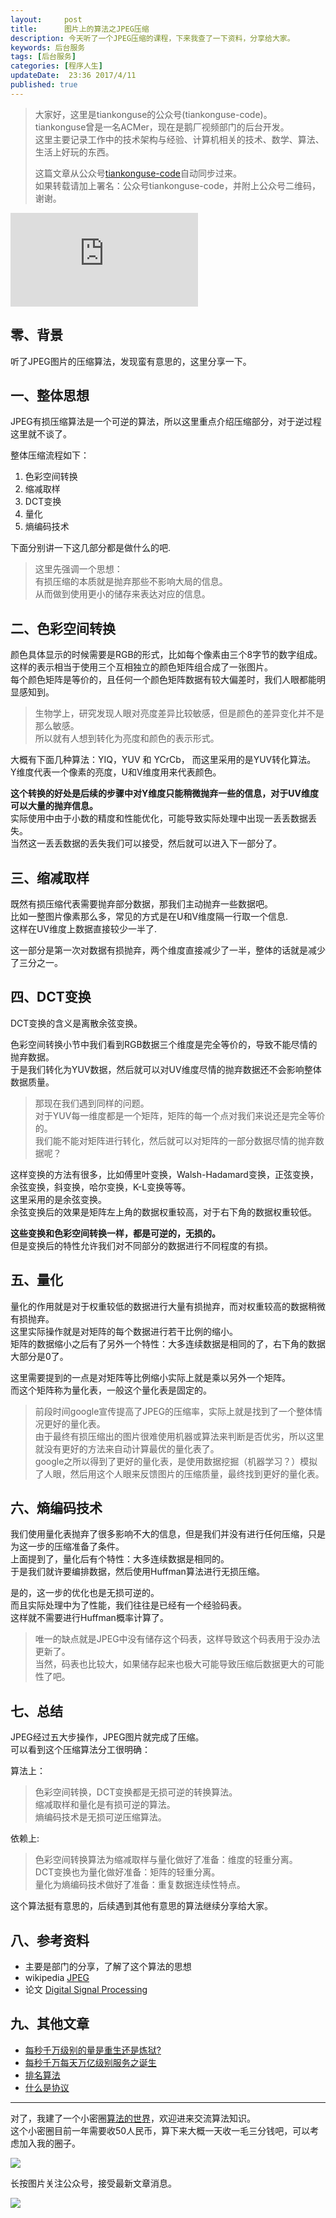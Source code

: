 ```yaml
---  
layout:     post  
title:      图片上的算法之JPEG压缩
description: 今天听了一个JPEG压缩的课程，下来我查了一下资料，分享给大家。    
keywords: 后台服务  
tags: [后台服务]  
categories: [程序人生]  
updateDate:  23:36 2017/4/11  
published: true  
---  
```

  
  
>   
> 大家好，这里是tiankonguse的公众号(tiankonguse-code)。    
> tiankonguse曾是一名ACMer，现在是鹅厂视频部门的后台开发。    
> 这里主要记录工作中的技术架构与经验、计算机相关的技术、数学、算法、生活上好玩的东西。    
>      
> 这篇文章从公众号[tiankonguse-code](http://mp.weixin.qq.com/s/kjuZuB6l80e49rP_cJEr_g)自动同步过来。    
> 如果转载请加上署名：公众号tiankonguse-code，并附上公众号二维码，谢谢。    
>    
  

![](http://tiankonguse.com/lab/cloudLink/baidupan.php?url=/1915453531/2069686084.png)
  
  
  
## 零、背景  
  
听了JPEG图片的压缩算法，发现蛮有意思的，这里分享一下。  


## 一、整体思想


JPEG有损压缩算法是一个可逆的算法，所以这里重点介绍压缩部分，对于逆过程这里就不谈了。  


整体压缩流程如下：  
  
  
1. 色彩空间转换  
2. 缩减取样  
3. DCT变换  
4. 量化  
5. 熵编码技术  


下面分别讲一下这几部分都是做什么的吧.  

>  
> 这里先强调一个思想：  
> 有损压缩的本质就是抛弃那些不影响大局的信息。  
> 从而做到使用更小的储存来表达对应的信息。  
>  


## 二、色彩空间转换


颜色具体显示的时候需要是RGB的形式，比如每个像素由三个8字节的数字组成。  
这样的表示相当于使用三个互相独立的颜色矩阵组合成了一张图片。  
每个颜色矩阵是等价的，且任何一个颜色矩阵数据有较大偏差时，我们人眼都能明显感知到。  


> 
> 生物学上，研究发现人眼对亮度差异比较敏感，但是颜色的差异变化并不是那么敏感。  
> 所以就有人想到转化为亮度和颜色的表示形式。  
> 


大概有下面几种算法：YIQ，YUV 和 YCrCb， 而这里采用的是YUV转化算法。   
Y维度代表一个像素的亮度，U和V维度用来代表颜色。    


**这个转换的好处是后续的步骤中对Y维度只能稍微抛弃一些的信息，对于UV维度可以大量的抛弃信息。**  
实际使用中由于小数的精度和性能优化，可能导致实际处理中出现一丢丢数据丢失。  
当然这一丢丢数据的丢失我们可以接受，然后就可以进入下一部分了。  



## 三、缩减取样

既然有损压缩代表需要抛弃部分数据，那我们主动抛弃一些数据吧。  
比如一整图片像素那么多，常见的方式是在U和V维度隔一行取一个信息.  
这样在UV维度上数据直接较少一半了.     


这一部分是第一次对数据有损抛弃，两个维度直接减少了一半，整体的话就是减少了三分之一。  


## 四、DCT变换

DCT变换的含义是离散余弦变换。  


色彩空间转换小节中我们看到RGB数据三个维度是完全等价的，导致不能尽情的抛弃数据。  
于是我们转化为YUV数据，然后就可以对UV维度尽情的抛弃数据还不会影响整体数据质量。


> 
> 那现在我们遇到同样的问题。  
> 对于YUV每一维度都是一个矩阵，矩阵的每一个点对我们来说还是完全等价的。  
> 我们能不能对矩阵进行转化，然后就可以对矩阵的一部分数据尽情的抛弃数据呢？  
> 


这样变换的方法有很多，比如傅里叶变换，Walsh-Hadamard变换，正弦变换，余弦变换，斜变换，哈尔变换，K-L变换等等。  
这里采用的是余弦变换。  
余弦变换后的效果是矩阵左上角的数据权重较高，对于右下角的数据权重较低。  


**这些变换和色彩空间转换一样，都是可逆的，无损的。**  
但是变换后的特性允许我们对不同部分的数据进行不同程度的有损。  


## 五、量化


量化的作用就是对于权重较低的数据进行大量有损抛弃，而对权重较高的数据稍微有损抛弃。  
这里实际操作就是对矩阵的每个数据进行若干比例的缩小。  
矩阵的数据缩小之后有了另外一个特性：大多连续数据是相同的了，右下角的数据大部分是0了。  


这里需要提到的一点是对矩阵等比例缩小实际上就是乘以另外一个矩阵。  
而这个矩阵称为量化表，一般这个量化表是固定的。  

> 
> 前段时间google宣传提高了JPEG的压缩率，实际上就是找到了一个整体情况更好的量化表。  
> 由于最终有损压缩出的图片很难使用机器或算法来判断是否优劣，所以这里就没有更好的方法来自动计算最优的量化表了。  
> google之所以得到了更好的量化表，是使用数据挖掘（机器学习？）模拟了人眼，然后用这个人眼来反馈图片的压缩质量，最终找到更好的量化表。  
> 


## 六、熵编码技术


我们使用量化表抛弃了很多影响不大的信息，但是我们并没有进行任何压缩，只是为这一步的压缩准备了条件。  
上面提到了，量化后有个特性：大多连续数据是相同的。    
于是我们就许要编排数据，然后使用Huffman算法进行无损压缩。  


是的，这一步的优化也是无损可逆的。  
而且实际处理中为了性能，我们往往是已经有一个经验码表。  
这样就不需要进行Huffman概率计算了。  


>  
> 唯一的缺点就是JPEG中没有储存这个码表，这样导致这个码表用于没办法更新了。  
> 当然，码表也比较大，如果储存起来也极大可能导致压缩后数据更大的可能性了吧。  
>  


## 七、总结  


JPEG经过五大步操作，JPEG图片就完成了压缩。  
可以看到这个压缩算法分工很明确：  
  
  
算法上：  

>  
>  色彩空间转换，DCT变换都是无损可逆的转换算法。  
>  缩减取样和量化是有损可逆的算法。  
>  熵编码技术是无损可逆压缩算法。  
>  


依赖上:  

>  
>  色彩空间转换算法为缩减取样与量化做好了准备：维度的轻重分离。  
>  DCT变换也为量化做好准备：矩阵的轻重分离。  
>  量化为熵编码技术做好了准备：重复数据连续性特点。  
>  


这个算法挺有意思的，后续遇到其他有意思的算法继续分享给大家。  

  
  
## 八、参考资料
  
* 主要是部门的分享，了解了这个算法的思想   
* wikipedia [JPEG](https://zh.wikipedia.org/wiki/JPEG)  
* 论文 [Digital Signal Processing](http://www.analog.com/media/en/technical-documentation/dsp-book/dsp_book_frontmat.pdf)  
  

## 九、其他文章


* [每秒千万级别的量是重生还是炼狱?](http://mp.weixin.qq.com/s/enDLT-YE2BQWVFFm3xHjXA)   
* [每秒千万每天万亿级别服务之诞生](http://mp.weixin.qq.com/s/6taVob0DFx7K5QK-l4nmxQ)  
* [排名算法](http://mp.weixin.qq.com/s/2Y8yS89fLeb019z_TaoYhw)    
* [什么是协议](http://mp.weixin.qq.com/s/kjuZuB6l80e49rP_cJEr_g)

  
<hr>  
  
  
对了，我建了一个小密圈[算法的世界](https://wx.xiaomiquan.com/mweb/views/joingroup/join_group.html?group_id=281548515451&secret=r0krqw9fw0at24vxjxo1uo4k0h4lfe47&extra=d67ce0c25ec91252b3af846a10154c9e9d4cb50c763fee178acd68cd2c2e09ee)，欢迎进来交流算法知识。  
这个小密圈目前一年需要收50人民币，算下来大概一天收一毛三分钱吧，可以考虑加入我的圈子。  
  
![](https://res.tiankonguse.com/images/suanfa_xiaomiquan.jpg)  
  
  
长按图片关注公众号，接受最新文章消息。   
  
![](https://res.tiankonguse.com/images/weixin-50cm.jpg)  
  
  
  